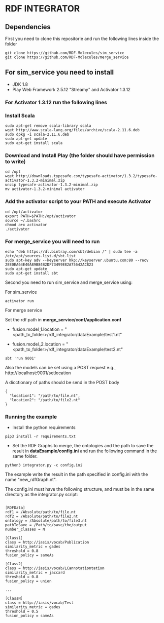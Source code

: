 # RDF INTEGRATOR

## Dependencies

First you need to clone this repositorie and run the following lines inside the folder

```
git clone https://github.com/RDF-Molecules/sim_service
git clone https://github.com/RDF-Molecules/merge_service
```

## For sim_service you need to install

* JDK 1.8
* Play Web Framework 2.5.12 "Streamy" and Activator 1.3.12

### For Activator 1.3.12 run the following lines

### Install Scala
```
sudo apt-get remove scala-library scala
wget http://www.scala-lang.org/files/archive/scala-2.11.6.deb
sudo dpkg -i scala-2.11.6.deb
sudo apt-get update
sudo apt-get install scala
```

### Download and Install Play (the folder should have permission to write)

```
cd /opt
wget http://downloads.typesafe.com/typesafe-activator/1.3.2/typesafe-activator-1.3.2-minimal.zip
unzip typesafe-activator-1.3.2-minimal.zip
mv activator-1.3.2-minimal activator
```

### Add the activator script to your PATH and execute Activator

```
cd /opt/activator
export PATH=$PATH:/opt/activator
source ~/.bashrc
chmod a+x activator
./activator
```

### For merge_service you will need to run
```
echo "deb https://dl.bintray.com/sbt/debian /" | sudo tee -a /etc/apt/sources.list.d/sbt.list
sudo apt-key adv --keyserver hkp://keyserver.ubuntu.com:80 --recv 2EE0EA64E40A89B84B2DF73499E82A75642AC823
sudo apt-get update
sudo apt-get install sbt 
```

Second you need to run sim_service and merge_service using:

For sim_service
```
activator run
```

For merge service

Set the rdf path in **merge_service/conf/application.conf**

* fusion.model_1.location = "<path_to_folder>/rdf_integrator/dataExample/test1.nt"

* fusion.model_2.location = "<path_to_folder>/rdf_integrator/dataExample/test2.nt"

```
sbt 'run 9001'
```

Also the models can be set using a POST request e.g., http://localhost:9001/setlocation

A dicctionary of paths should be send in the POST body

```
{ 
  "location1": "/path/to/file.nt",
  "location2": "/path/to/file2.nt"
}
``` 

### Running the example

* Install the python requirements

```
pip3 install -r requirements.txt
```

* Set the RDF Graphs to merge, the ontologies and the path to save the result in **dataExample/config.ini** and run the following command in the same folder.

```
python3 integrator.py -c config.ini
```

The example write the result in the path specified in config.ini with the name "new_rdfGraph.nt".

The config.ini must have the following structure, and must be in the same directory as the integrator.py script:

```

[RDFData]
rdf1 = /Absolute/path/to/file.nt
rdf2 = /Absolute/path/to/file2.nt
ontology = /Absolute/path/to/file3.nt
pathToSave = /Path/to/save/the/output
number_classes = N

[Class1]
class = http://iasis/vocab/Publication
similarity_metric = gades
threshold = 0.8
fusion_policy = sameAs

[Class2]
class = http://iasis/vocab/LCannotationtation
similarity_metric = jaccard
threshold = 0.8
fusion_policy = union

...

[ClassN]
class = http://iasis/vocab/Test
similarity_metric = gades
threshold = 0.5
fusion_policy = sameAs

```
